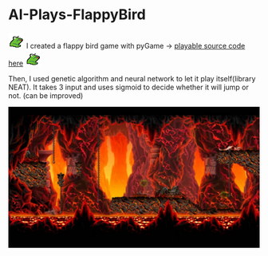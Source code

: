 # AI-Plays-FlappyBird



![](https://github.com/canoztas/pyGame-FlappyBird/blob/master/assets/img/kurba.png) I created a flappy bird game with pyGame -> [playable source code here](https://github.com/canoztas/pyGame-FlappyBird)  ![](https://github.com/canoztas/pyGame-FlappyBird/blob/master/assets/img/kurba.png)

Then, I used genetic algorithm and neural network to let it play itself(library NEAT). It takes 3 input and uses sigmoid to decide whether it will jump or not. (can be improved)


![](https://github.com/canoztas/pyGame-FlappyBird/blob/master/assets/img/background.png)
